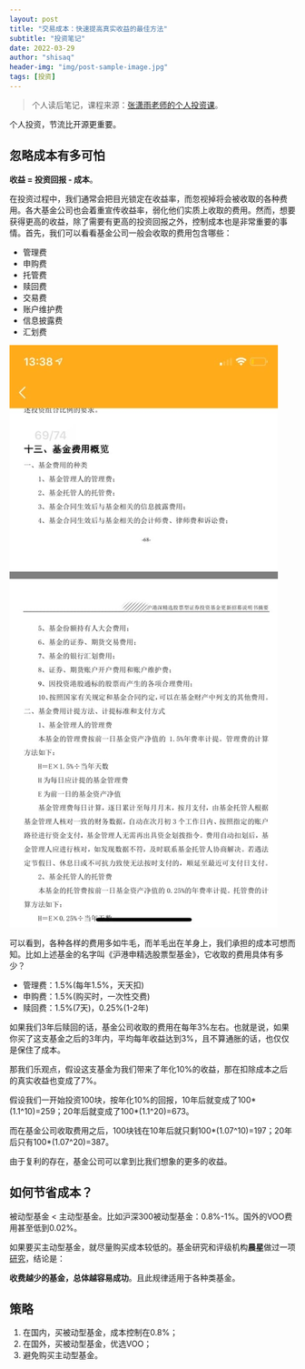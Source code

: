 ```yaml
---
layout: post
title: "交易成本：快速提高真实收益的最佳方法"
subtitle: "投资笔记"
date: 2022-03-29
author: "shisaq"
header-img: "img/post-sample-image.jpg"
tags: [投资]
---
```


> 个人读后笔记，课程来源：[张潇雨老师的个人投资课](https://www.igetget.com/course/张潇雨·个人投资课?param=XDGhXPc6fL6&token=YPZNRwQ0qL1MVEpfwzK3lmz4kgWEnx)。

个人投资，节流比开源更重要。

## 忽略成本有多可怕

**收益 = 投资回报 - 成本**。

在投资过程中，我们通常会把目光锁定在收益率，而忽视掉将会被收取的各种费用。各大基金公司也会着重宣传收益率，弱化他们实质上收取的费用。然而，想要获得更高的收益，除了需要有更高的投资回报之外，控制成本也是非常重要的事情。首先，我们可以看看基金公司一般会收取的费用包含哪些：

* 管理费
* 申购费
* 托管费
* 赎回费
* 交易费
* 账户维护费
* 信息披露费
* 汇划费

![基金费用](https://github.com/shisaq/images/blob/master/images/基金费用.JPG?raw=true)

可以看到，各种各样的费用多如牛毛，而羊毛出在羊身上，我们承担的成本可想而知。比如上述基金的名字叫《沪港申精选股票型基金》，它收取的费用具体有多少？

* 管理费：1.5%(每年1.5%，天天扣)
* 申购费：1.5%(购买时，一次性交费)
* 赎回费：1.5%(7天)，0.25%(1-2年)

如果我们3年后赎回的话，基金公司收取的费用在每年3%左右。也就是说，如果你买了这支基金之后的3年内，平均每年收益达到3%，且不算通胀的话，也仅仅是保住了成本。

那我们乐观点，假设这支基金为我们带来了年化10%的收益，那在扣除成本之后的真实收益也变成了7%。

假设我们一开始投资100块，按年化10%的回报，10年后就变成了100*(1.1^10)=259；20年后就变成了100*(1.1^20)=673。

而在基金公司收取费用之后，100块钱在10年后就只剩100*(1.07^10)=197；20年后只有100*(1.07^20)=387。

由于复利的存在，基金公司可以拿到比我们想象的更多的收益。

## 如何节省成本？

被动型基金 < 主动型基金。比如沪深300被动型基金：0.8%-1%。国外的VOO费用甚至低到0.02%。

如果要买主动型基金，就尽量购买成本较低的。基金研究和评级机构**晨星**做过一项[研究](https://www.morningstar.com/articles/752485/fund-fees-predict-future-success-or-failure)，结论是：

**收费越少的基金，总体越容易成功**。且此规律适用于各种类基金。

## 策略

1. 在国内，买被动型基金，成本控制在0.8%；
2. 在国外，买被动型基金，优选VOO；
3. 避免购买主动型基金。